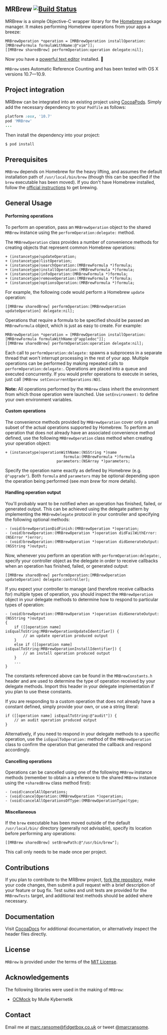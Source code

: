 ## MRBrew [![Build Status](http://img.shields.io/travis/marcransome/MRBrew.svg)](https://travis-ci.org/marcransome/MRBrew)
MRBrew is a simple Objective-C wrapper library for the [Homebrew](http://brew.sh) package manager.  It makes performing Homebrew operations from your apps a breeze:

```objc
MRBrewOperation *operation = [MRBrewOperation installOperation:[MRBrewFormula formulaWithName:@"vim"]];
[[MRBrew sharedBrew] performOperation:operation delegate:nil];
```

Now you have a [powerful text editor](http://www.vim.org) installed. :beer:

`MRBrew` uses Automatic Reference Counting and has been tested with OS X versions 10.7—10.9.


## Project integration
MRBrew can be integrated into an existing project using [CocoaPods](http://cocoapods.org). Simply add the necessary dependency to your `Podfile` as follows:

```ruby
platform :osx, '10.7'
pod 'MRBrew'
...
```

Then install the dependency into your project:

`$ pod install`

## Prerequisites
`MRBrew` depends on Homebrew for the heavy lifting, and assumes the default installation path of `/usr/local/bin/brew` (though this can be specified if the `brew` executable has been moved).  If you don't have Homebrew installed, follow the [official instructions](http://brew.sh) to get brewing.

## General Usage

#### Performing operations
To perform an operation, pass an `MRBrewOperation` object to the shared `MRBrew` instance using the `performOperation:delegate:` method.

The `MRBrewOperation` class provides a number of convenience methods for creating objects that represent common Homebrew operations:

```objc
+ (instancetype)updateOperation;
+ (instancetype)listOperation;
+ (instancetype)searchOperation:(MRBrewFormula *)formula;
+ (instancetype)installOperation:(MRBrewFormula *)formula;
+ (instancetype)infoOperation:(MRBrewFormula *)formula;
+ (instancetype)removeOperation:(MRBrewFormula *)formula;
+ (instancetype)optionsOperation:(MRBrewFormula *)formula;
```

For example, the following code would perform a Homebrew `update` operation:

```objc
[[MRBrew sharedBrew] performOperation:[MRBrewOperation updateOperation] delegate:nil];
```

Operations that require a formula to be specified should be passed an `MRBrewFormula` object, which is just as easy to create. For example:

```objc
MRBrewOperation *operation = [MRBrewOperation installOperation:[MRBrewFormula formulaWithName:@"appledoc"]];
[[MRBrew sharedBrew] performOperation:operation delegate:nil];
```

Each call to `performOperation:delegate:` spawns a subprocess in a separate thread that won't interrupt processing in the rest of your app.  Multiple operations can be performed by making repeated calls to `performOperation:delegate:`.  Operations are placed into a queue and executed concurrently. If you would prefer operations to execute in series, just call `[MRBrew setConcurrentOperations:NO]`.

**Note:** All operations performed by the `MRBrew` class inherit the environment from which those operation were launched. Use `setEnvironment:` to define your own environment variables.

#### Custom operations
The convenience methods provided by `MRBrewOperation` cover only a small subset of the actual operations supported by Homebrew.  To perform an operation that does not already have an associated convenience method defined, use the following `MRBrewOperation` class method when creating your operation object:

```objc
+ (instancetype)operationWithName:(NSString *)name
                          formula:(MRBrewFormula *)formula
                       parameters:(NSArray *)parameters;
```

Specify the operation name exactly as defined by Homebrew (e.g. `@"upgrade"`). Both `formula` and `parameters` may be optional depending upon the operation being performed (see *man brew* for more details).

#### Handling operation output
You'll probably want to be notified when an operation has finished, failed, or generated output.  This can be achieved using the delegate pattern by implementing the `MRBrewDelegate` protocol in your controller and specifying the following optional methods:

```objc
- (void)brewOperationDidFinish:(MRBrewOperation *)operation;
- (void)brewOperation:(MRBrewOperation *)operation didFailWithError:(NSError *)error;
- (void)brewOperation:(MRBrewOperation *)operation didGenerateOutput:(NSString *)output;
```

Now, whenever you perform an operation with `performOperation:delegate:`, specify your controller object as the delegate in order to receive callbacks when an operation has finished, failed, or generated output:

```objc
[[MRBrew sharedBrew] performOperation:[MRBrewOperation updateOperation] delegate:controller];
```

If you expect your controller to manage (and therefore receive callbacks for) multiple types of operation, you should inspect the `MRBrewOperation` object in your delegate methods to determine how to respond to particular types of operation:

```objc
- (void)brewOperation:(MRBrewOperation *)operation didGenerateOutput:(NSString *)output
{
    if ([[operation name] isEqualToString:MRBrewOperationUpdateIdentifier]) {
        // an update operation produced output
    }
    else if ([[operation name] isEqualToString:MRBrewOperationInstallIdentifier]) {
        // an install operation produced output
    }
    ...
}
```
The constants referenced above can be found in the `MRBrewConstants.h` header and are used to determine the type of operation received by your delegate methods.  Import this header in your delegate implementation if you plan to use these constants.

If you are responding to a custom operation that does not already have a constant defined, simply provide your own, or use a string literal:

```objc
if ([[operation name] isEqualToString:@"audit"]) {
    // an audit operation produced output
}
```

Alternatively, if you need to respond in your delegate methods to a specific operation, use the `isEqualToOperation:` method of the `MRBrewOperation` class to confirm the operation that generated the callback and respond accordingly.

#### Cancelling operations
Operations can be cancelled using one of the following `MRBrew` instance methods (remember to obtain a a reference to the shared `MRBrew` instance using the `+sharedBrew` class method first):

```objc
- (void)cancelAllOperations;
- (void)cancelOperation:(MRBrewOperation *)operation;
- (void)cancelAllOperationsOfType:(MRBrewOperationType)type;
```

#### Miscellaneous
If the `brew` executable has been moved outside of the default `/usr/local/bin/` directory (generally not advisable), specify its location before performing any operations:

```objc
[[MRBrew sharedBrew] setBrewPath:@"/usr/bin/brew"];
```

This call only needs to be made once per project.

## Contributions
If you plan to contribute to the MRBrew project, [fork the repository](https://help.github.com/articles/fork-a-repo), make your code changes, then submit a pull request with a brief description of your feature or bug fix.  Test suites and unit tests are provided for the `MRBrewTests` target, and additional test methods should be added where necessary.

## Documentation
Visit [CocoaDocs](http://cocoadocs.org/docsets/MRBrew/) for additional documentation, or alternatively inspect the header files directly.

## License
`MRBrew` is provided under the terms of the [MIT License](http://opensource.org/licenses/mit-license.php).

## Acknowledgements
The following libraries were used in the making of `MRBrew`:

* [OCMock](http://ocmock.org) by Mulle Kybernetik

## Contact
Email me at [marc.ransome@fidgetbox.co.uk](mailto:marc.ransome@fidgetbox.co.uk) or tweet [@marcransome](http://www.twitter.com/marcransome).
